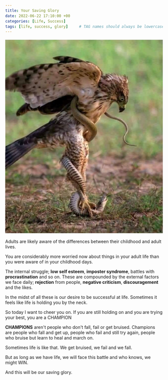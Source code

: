 ```yaml
---
title: Your Saving Glory
date: 2022-06-22 17:10:00 +00
categories: [Life, Success]
tags: [life, success, glory]     # TAG names should always be lowercase
---
```


![eagle-snake](/assets/img/eagle-snake.png)

Adults are likely aware of the differences between their childhood and adult lives.

You are considerably more worried now about things in your adult life than you were aware of in your childhood days.

The internal struggle; **low self esteem**, **imposter syndrome**, battles with **procrastination** and so on. These are compounded by the external factors we face daily; **rejection** from people, **negative criticism**, **discouragement** and the likes.

In the midst of all these is our desire to be successful at life. Sometimes it feels like life is holding you by the neck.

So today I want to cheer you on. If you are still holding on and you are trying your best, you are a CHAMPION

**CHAMPIONS** aren't people who don't fall, fail or get bruised. Champions are people who fall and get up, people who fail and still try again, people who bruise but learn to heal and march on.

Sometimes life is like that. We get bruised, we fail and we fall.

But as long as we have life, we will face this battle and who knows, we might WIN.

And this will be our saving glory.
